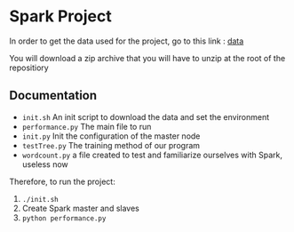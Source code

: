 # Spark Project

In order to get the data used for the project, go to this link
: [data](https://fex.insa-lyon.fr/get?k=bIqFvkMGwqWcDPGek8p)

You will download a zip archive that you will have to unzip at the root of the
repositiory

## Documentation
* `init.sh` An init script to download the data and set the environment
* `performance.py` The main file to run
* `init.py` Init the configuration of the master node
* `testTree.py` The training method of our program
* `wordcount.py` a file created to test and familiarize ourselves with Spark, useless now

Therefore, to run the project:
1. `./init.sh`
2. Create Spark master and slaves
3. `python performance.py`
